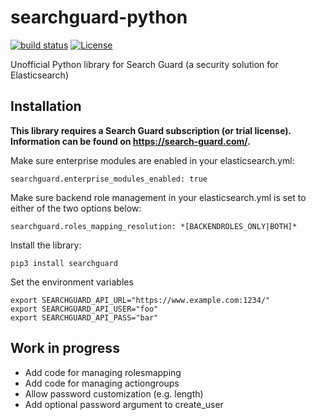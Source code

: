 # searchguard-python

[![build status](https://travis-ci.org/ByteInternet/searchguard-python.svg?branch=master)](https://travis-ci.org/ByteInternet/searchguard-python)
[![License](https://img.shields.io/badge/license-MIT-blue.svg)](https://opensource.org/licenses/MIT)

Unofficial Python library for Search Guard (a security solution for Elasticsearch)

## Installation ##

**This library requires a Search Guard subscription (or trial license). Information can be found on https://search-guard.com/.**

Make sure enterprise modules are enabled in your elasticsearch.yml:

    searchguard.enterprise_modules_enabled: true

Make sure backend role management in your elasticsearch.yml is set to either of the two options below:

    searchguard.roles_mapping_resolution: *[BACKENDROLES_ONLY|BOTH]*

Install the library:

    pip3 install searchguard

Set the environment variables

    export SEARCHGUARD_API_URL="https://www.example.com:1234/"
    export SEARCHGUARD_API_USER="foo"
    export SEARCHGUARD_API_PASS="bar"

## Work in progress ##

* Add code for managing rolesmapping
* Add code for managing actiongroups
* Allow password customization (e.g. length)
* Add optional password argument to create_user
